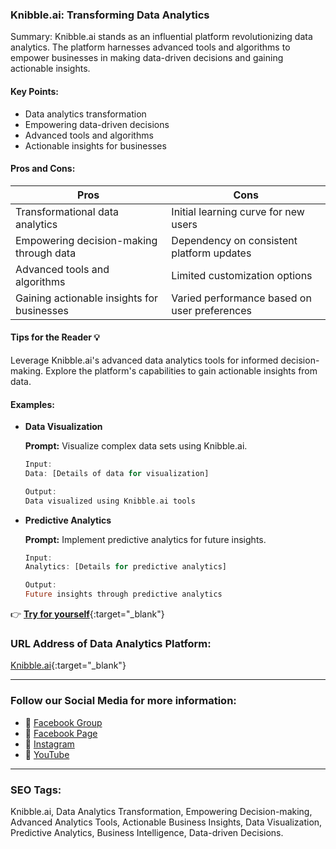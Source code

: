 ### Knibble.ai: Transforming Data Analytics

Summary: Knibble.ai stands as an influential platform revolutionizing data analytics. The platform harnesses advanced tools and algorithms to empower businesses in making data-driven decisions and gaining actionable insights.

#### Key Points:

- Data analytics transformation
- Empowering data-driven decisions
- Advanced tools and algorithms
- Actionable insights for businesses

#### Pros and Cons:

| Pros                                     | Cons                                        |
| ---------------------------------------- | -------------------------------------------- |
| Transformational data analytics           | Initial learning curve for new users         |
| Empowering decision-making through data  | Dependency on consistent platform updates    |
| Advanced tools and algorithms            | Limited customization options                |
| Gaining actionable insights for businesses | Varied performance based on user preferences|

#### Tips for the Reader 💡

Leverage Knibble.ai's advanced data analytics tools for informed decision-making. Explore the platform's capabilities to gain actionable insights from data.

#### Examples:

- **Data Visualization**

    **Prompt:** Visualize complex data sets using Knibble.ai.

    ```dart
    Input:
    Data: [Details of data for visualization]

    Output:
    Data visualized using Knibble.ai tools
    ```

- **Predictive Analytics**

    **Prompt:** Implement predictive analytics for future insights.

    ```dart
    Input:
    Analytics: [Details for predictive analytics]

    Output:
    Future insights through predictive analytics
    ```

👉 [**Try for yourself**](https://knibble.ai/){:target="_blank"}

### URL Address of Data Analytics Platform:

[Knibble.ai](https://knibble.ai/){:target="_blank"}

<hr>

### Follow our Social Media for more information:

- 📘 <a href="https://www.facebook.com/groups/trionxai" target="_blank">Facebook Group</a>
- 📄 <a href="https://www.facebook.com/ai.trionxai" target="_blank">Facebook Page</a>
- 📸 <a href="https://www.instagram.com/trionxai/" target="_blank">Instagram</a>
- 🎥 <a href="https://www.youtube.com/@robotdocs/" target="_blank">YouTube</a>

<hr>


### SEO Tags:

Knibble.ai, Data Analytics Transformation, Empowering Decision-making, Advanced Analytics Tools, Actionable Business Insights, Data Visualization, Predictive Analytics, Business Intelligence, Data-driven Decisions.